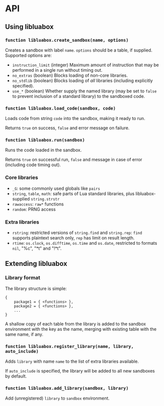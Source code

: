 # API
## Using libluabox
### `function libluabox.create_sandbox(name, options)`
Creates a sandbox with label `name`. `options` should be a table, if supplied.
Supported options are:

* `instruction_limit` (integer) Maximum amount of instruction that may be
performed in a single run without timing out.
* `no_extras` (boolean) Blocks loading of non-core libraries.
* `no_stdlib` (boolean) Blocks loading of *all* libraries (including explicitly
specified).
* `use_*` (boolean) Whether supply the named library (may be set to `false` to
prevent inclusion of a standard library) to the sandboxed code.

### `function libluabox.load_code(sandbox, code)`
Loads code from string `code` into the sandbox, making it ready to run.

Returns `true` on success, `false` and error message on failure.

### `function libluabox.run(sandbox)`
Runs the code loaded in the sandbox.

Returns `true` on successful run, `false` and message in case of error
(including
code timing out).

### Core libraries
* `_G`: some commonly used globals like `pairs`
* `string`, `table`, `math`: safe parts of Lua standard libraries, plus
libluabox-supplied `string.strstr`
* `rawaccess`: `raw*` functions
* `random`: PRNG access

### Extra libraries
* `rstring`: restricted versions of `string.find` and `string.rep`: `find`
supports plaintext search only, `rep` has limit on result length.
* `rtime`: `os.clock`, `os.difftime`, `os.time` and `os.date`, restricted to
formats `nil`, "%c", "*t" and "!*t".

## Extending libluabox
### Library format
The library structure is simple:

	{
		package1 = { <functions> },
		package2 = { <functions> },
		...
	}

A shallow copy of each table from the library is added to the sandbox
environment with the key as the name, merging with existing table with the same
name, if any.

### `function libluabox.register_library(name, library, auto_include)`
Adds `library` with name `name` to the list of extra libraries available.

If `auto_include` is specified, the library will be added to all new sandboxes
by default.

### `function libluabox.add_library(sandbox, library)`
Add (unregistered) `library` to `sandbox` environment.
